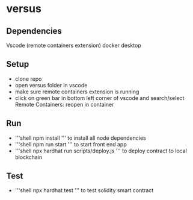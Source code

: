 # versus

## Dependencies
Vscode (remote containers extension)
docker desktop

## Setup
- clone repo
- open versus folder in vscode
- make sure remote containers extension is running
- click on green bar in bottom left corner of vscode and search/select Remote Containers: reopen in container

## Run
- '''shell npm install ''' to install all node dependencies
- '''shell npm run start ''' to start front end app
- '''shell npx hardhat run scripts/deploy.js ''' to deploy contract to local blockchain

## Test
- '''shell npx hardhat test ''' to test solidity smart contract